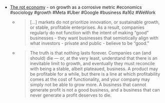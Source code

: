 - [The rot economy](https://www.wheresyoured.at/the-rot-economy/) - on growth as a corrosive metric #economics #sociology #growth #Meta #Uber #Google #business #a16z #WeWork
	- > [...] markets do not prioritize innovation, or sustainable growth, or stable, profitable enterprises. As a result, companies regularly do not function with the intent of making “good” businesses - they want businesses that semiotically align with what investors - private and public - believe to be “good.”
	- > The truth is that nothing lasts forever. Companies can (and should) die — or, at the very least, understand that there is an inevitable limit to growth, and eventually they must reconcile with being a stable, albeit plateaued, business.
	  A product may be profitable for a while, but there is a line at which profitability comes at the cost of functionality, and your company may simply not be able to grow more. A business that cannot generate profit is not a good business, and a business that can never generate a profit deserves to die.
